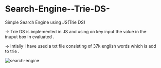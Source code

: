 # Search-Engine--Trie-DS-
Simple Search Engine using JS(Trie DS)


  -> Trie DS is implemented in JS and using on key input the value in the inuput box in evaluated .
  
  
  -> Intially I have used a txt file consisting of 37k english words which is add to trie .

  
  
![search-engine](https://user-images.githubusercontent.com/54505967/84342575-849bd900-abc3-11ea-9947-561abd797d95.gif)
  
